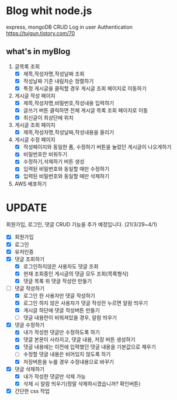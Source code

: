 # Blog whit node.js

express, mongoDB
CRUD
Log in
user Authentication
https://tuigun.tistory.com/70

## what's in myBlog
1. 글목록 조회 
   - [x] 제목,작성자명,작성날짜 조회 
   - [x] 작성날짜 기준 내림차순 정렬하기  
   - [x] 특정 게시글을 클릭할 경우 게시글 조회 페이지로 이동하기
2. 게시글 작성 페이지
   - [x] 제목,작성자명,비밀번호,작성내용 입력하기 
   - [x] 글쓰기 버튼 클릭하면 전체 게시글 목록 조회 페이지로 이동
   - [x] 최신글이 최상단에 위치
3. 게시글 조회 페이지
   - [x] 제목,작성자명,작성날짜,작성내용을 올리기
4. 게시글 수정 페이지
   - [x] 작성페이지와 동일한 폼, 수정하기 버튼을 눌렀던 게시글이 나오게하기
   - [x] 비밀번호란 비워두기
   - [x] 수정하기,삭제하기 버튼 생성
   - [x] 입력된 비밀번호와 동일할 때만 수정하기
   - [x] 입력된 비밀번호와 동일할 때만 삭제하기
5. AWS 배포하기

# UPDATE

회원가입, 로그인, 댓글 CRUD 기능을 추가 예정입니다. (21/3/29~4/1)

   - [x] 회원가입
   - [x] 로그인
   - [x] 유저인증
   - [x] 댓글 조회하기
     - [x] 로그인하지않은 사용자도 댓글 조회
     - [x] 현재 조회중인 게시글의 댓글 모두 조회(목록형식)
     - [x] 댓글 목록 위 댓글 작성란 만들기 
   - [ ] 댓글 작성하기
     - [x] 로그인 한 사용자만 댓글 작성하기
     - [x] 로그인 하지 않은 사용자가 댓글 작성란 누르면 알람 띄우기
     - [x] 게시글 하단에 댓글 작성버튼 만들기
     - [ ] 댓글 내용란이 비워져있을 경우, 알람 띄우기
   - [x] 댓글 수정하기
     - [x] 내가 작성한 댓글만 수정하도록 하기
     - [x] 댓글 본문이 사라지고, 댓글 내용, 저장 버튼 생성하기
     - [x] 댓글 내용에는 이전에 입력했던 댓글 내용을 기본값으로 채우기
     - [ ] 수정할 댓글 내용은 비어있지 않도록 하기
     - [x] 저장버튼을 누를 경우 수정내용으로 바꾸기
   - [x] 댓글 삭제하기
     - [x] 내가 작성한 댓글만 삭제 가능
     - [x] 삭제 시 알람 띄우기(정말 삭제하시겠습니까? 확인버튼)
   - [x] 간단한 css 작업
